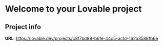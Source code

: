 # Welcome to your Lovable project

## Project info

**URL**: https://lovable.dev/projects/c8f7bd89-b6fe-44c5-ac1d-162a3589fb6e


